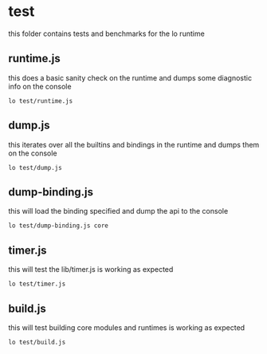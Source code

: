 # test

this folder contains tests and benchmarks for the lo runtime

## runtime.js

this does a basic sanity check on the runtime and dumps some diagnostic info
on the console

```shell
lo test/runtime.js
```

## dump.js

this iterates over all the builtins and bindings in the runtime and dumps
them on the console

```shell
lo test/dump.js
```

## dump-binding.js

this will load the binding specified and dump the api to the console

```shell
lo test/dump-binding.js core
```

## timer.js

this will test the lib/timer.js is working as expected

```shell
lo test/timer.js
```

## build.js

this will test building core modules and runtimes is working as expected

```shell
lo test/build.js
```
